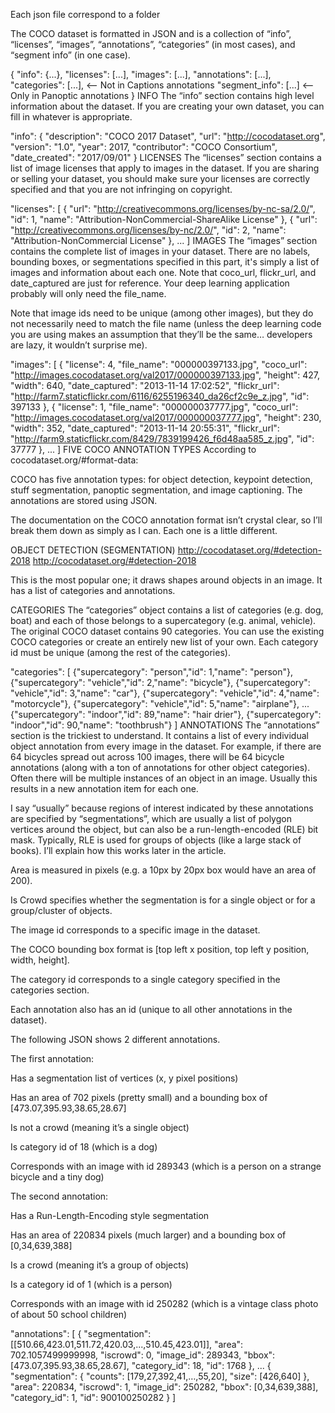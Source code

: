 Each json file correspond to a folder

The COCO dataset is formatted in JSON and is a collection of “info”, “licenses”, “images”, “annotations”, “categories” (in most cases), and “segment info” (in one case).

{
    "info": {...},
    "licenses": [...],
    "images": [...],
    "annotations": [...],
    "categories": [...], <-- Not in Captions annotations
    "segment_info": [...] <-- Only in Panoptic annotations
}
INFO
The “info” section contains high level information about the dataset. If you are creating your own dataset, you can fill in whatever is appropriate.

"info": {
    "description": "COCO 2017 Dataset",
    "url": "http://cocodataset.org",
    "version": "1.0",
    "year": 2017,
    "contributor": "COCO Consortium",
    "date_created": "2017/09/01"
}
LICENSES
The “licenses” section contains a list of image licenses that apply to images in the dataset. If you are sharing or selling your dataset, you should make sure your licenses are correctly specified and that you are not infringing on copyright.

"licenses": [
    {
        "url": "http://creativecommons.org/licenses/by-nc-sa/2.0/",
        "id": 1,
        "name": "Attribution-NonCommercial-ShareAlike License"
    },
    {
        "url": "http://creativecommons.org/licenses/by-nc/2.0/",
        "id": 2,
        "name": "Attribution-NonCommercial License"
    },
    ...
]
IMAGES
The “images” section contains the complete list of images in your dataset. There are no labels, bounding boxes, or segmentations specified in this part, it's simply a list of images and information about each one.  Note that coco_url, flickr_url, and date_captured are just for reference. Your deep learning application probably will only need the file_name.

Note that image ids need to be unique (among other images), but they do not necessarily need to match the file name (unless the deep learning code you are using makes an assumption that they’ll be the same… developers are lazy, it wouldn’t surprise me).

"images": [
    {
        "license": 4,
        "file_name": "000000397133.jpg",
        "coco_url": "http://images.cocodataset.org/val2017/000000397133.jpg",
        "height": 427,
        "width": 640,
        "date_captured": "2013-11-14 17:02:52",
        "flickr_url": "http://farm7.staticflickr.com/6116/6255196340_da26cf2c9e_z.jpg",
        "id": 397133
    },
    {
        "license": 1,
        "file_name": "000000037777.jpg",
        "coco_url": "http://images.cocodataset.org/val2017/000000037777.jpg",
        "height": 230,
        "width": 352,
        "date_captured": "2013-11-14 20:55:31",
        "flickr_url": "http://farm9.staticflickr.com/8429/7839199426_f6d48aa585_z.jpg",
        "id": 37777
    },
    ...
]
FIVE COCO ANNOTATION TYPES
According to cocodataset.org/#format-data:

COCO has five annotation types: for object detection, keypoint detection, stuff segmentation, panoptic segmentation, and image captioning. The annotations are stored using JSON.

The documentation on the COCO annotation format isn’t crystal clear, so I’ll break them down as simply as I can. Each one is a little different.

OBJECT DETECTION (SEGMENTATION)
http://cocodataset.org/#detection-2018
http://cocodataset.org/#detection-2018

This is the most popular one; it draws shapes around objects in an image. It has a list of categories and annotations.

CATEGORIES
The “categories” object contains a list of categories (e.g. dog, boat) and each of those belongs to a supercategory (e.g. animal, vehicle). The original COCO dataset contains 90 categories. You can use the existing COCO categories or create an entirely new list of your own. Each category id must be unique (among the rest of the categories).

"categories": [
    {"supercategory": "person","id": 1,"name": "person"},
    {"supercategory": "vehicle","id": 2,"name": "bicycle"},
    {"supercategory": "vehicle","id": 3,"name": "car"},
    {"supercategory": "vehicle","id": 4,"name": "motorcycle"},
    {"supercategory": "vehicle","id": 5,"name": "airplane"},
    ...
    {"supercategory": "indoor","id": 89,"name": "hair drier"},
    {"supercategory": "indoor","id": 90,"name": "toothbrush"}
]
ANNOTATIONS
The “annotations” section is the trickiest to understand. It contains a list of every individual object annotation from every image in the dataset. For example, if there are 64 bicycles spread out across 100 images, there will be 64 bicycle annotations (along with a ton of annotations for other object categories). Often there will be multiple instances of an object in an image. Usually this results in a new annotation item for each one.

I say “usually” because regions of interest indicated by these annotations are specified by “segmentations”, which are usually a list of polygon vertices around the object, but can also be a run-length-encoded (RLE) bit mask. Typically, RLE is used for groups of objects (like a large stack of books). I’ll explain how this works later in the article.

Area is measured in pixels (e.g. a 10px by 20px box would have an area of 200).

Is Crowd specifies whether the segmentation is for a single object or for a group/cluster of objects.

The image id corresponds to a specific image in the dataset.

The COCO bounding box format is [top left x position, top left y position, width, height].

The category id corresponds to a single category specified in the categories section.

Each annotation also has an id (unique to all other annotations in the dataset).

The following JSON shows 2 different annotations.

The first annotation:

Has a segmentation list of vertices (x, y pixel positions)

Has an area of 702 pixels (pretty small) and a bounding box of [473.07,395.93,38.65,28.67]

Is not a crowd (meaning it’s a single object)

Is category id of 18 (which is a dog)

Corresponds with an image with id 289343 (which is a person on a strange bicycle and a tiny dog)

The second annotation:

Has a Run-Length-Encoding style segmentation

Has an area of 220834 pixels (much larger) and a bounding box of [0,34,639,388]

Is a crowd (meaning it’s a group of objects)

Is a category id of 1 (which is a person)

Corresponds with an image with id 250282 (which is a vintage class photo of about 50 school children)




"annotations": [
    {
        "segmentation": [[510.66,423.01,511.72,420.03,...,510.45,423.01]],
        "area": 702.1057499999998,
        "iscrowd": 0,
        "image_id": 289343,
        "bbox": [473.07,395.93,38.65,28.67],
        "category_id": 18,
        "id": 1768
    },
    ...
    {
        "segmentation": {
            "counts": [179,27,392,41,…,55,20],
            "size": [426,640]
        },
        "area": 220834,
        "iscrowd": 1,
        "image_id": 250282,
        "bbox": [0,34,639,388],
        "category_id": 1,
        "id": 900100250282
    }
]